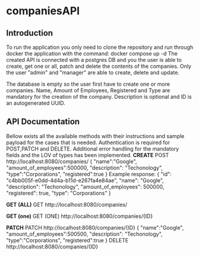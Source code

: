 # companiesAPI

## Introduction
To run the application you only need to clone the repository and run through docker the application with the command: docker compose up -d
The created API is connected with a postgres DB and you the user is able to create, get one or all, patch and delete the contents of the companies. Only the user "admin" and "manager" are able to create, delete and update.

The database is empty so the user first have to create one or more companies. Name, Amount of Employees, Registered and Type are mandatory for the creation of the company. Description is optional and ID is an autogenerated UUID.
## API Documentation
Bellow exists all the available methods with their instructions and sample payload for the cases that is needed.  Authentication is required for POST,PATCH and DELETE. Additional error handling for the mandatory fields and the LOV of types has been implemented.
**CREATE**
POST  http://localhost:8080/companies/
{
"name":"Google",
"amount_of_employees":500000,
"description": "Techonology",
"type":"Corporations",
"registered":true
}
Example response:
{
    "id": "c4bb005f-e0dd-4d4a-b11d-e267fa4e84ae",
    "name": "Google",
    "description": "Techonology",
    "amount_of_employees": 500000,
    "registered": true,
    "type": "Corporations"
}

**GET (ALL)**
GET http://localhost:8080/companies/

**GET (one)**
GET (ONE) http://localhost:8080/companies/{ID}

**PATCH**
PATCH http://localhost:8080/companies/{ID}
{
"name":"Google",
"amount_of_employees":500500,
"description": "Techonology",
"type":"Corporations",
"registered":true
}
DELETE http://localhost:8080/companies/{ID}


